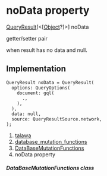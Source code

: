 
<div>

# noData property

</div>


[QueryResult](https://pub.dev/documentation/graphql/5.2.0-beta.9/graphql/QueryResult-class.html)[\<[[Object](https://api.flutter.dev/flutter/dart-core/Object-class.html)?]\>]
noData


getter/setter pair




when result has no data and null.



## Implementation

``` language-dart
QueryResult noData = QueryResult(
  options: QueryOptions(
    document: gql(
      .,
    ),
  ),
  data: null,
  source: QueryResultSource.network,
);
```







1.  [talawa](../../index.md)
2.  [database_mutation_functions](../../services_database_mutation_functions/)
3.  [DataBaseMutationFunctions](../../services_database_mutation_functions/DataBaseMutationFunctions-class.md)
4.  noData property

##### DataBaseMutationFunctions class







